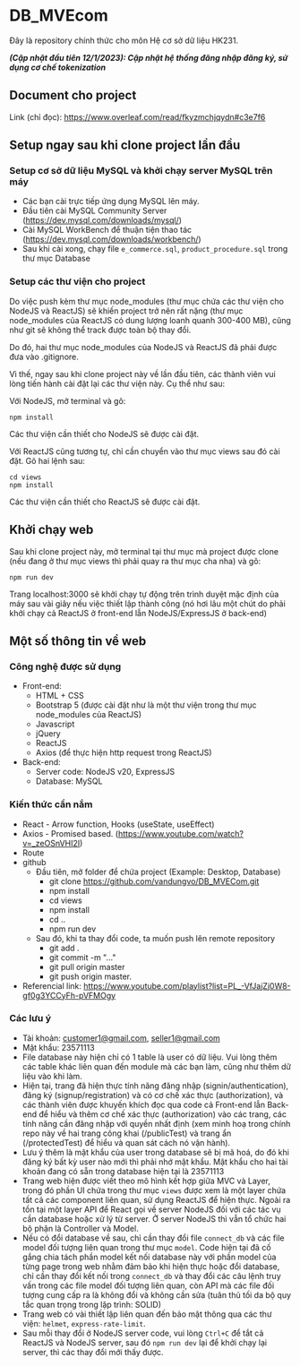 # DB_MVEcom
Đây là repository chính thức cho môn Hệ cơ sở dữ liệu HK231.

***(Cập nhật đầu tiên 12/1/2023): Cập nhật hệ thống đăng nhập đăng ký, sử dụng cơ chế tokenization***

## Document cho project
Link (chỉ đọc): https://www.overleaf.com/read/fkyzmchjqydn#c3e7f6

## Setup ngay sau khi clone project lần đầu
### Setup cơ sở dữ liệu MySQL và khởi chạy server MySQL trên máy
- Các bạn cài trực tiếp ứng dụng MySQL lên máy.
- Đầu tiên cài MySQL Community Server (https://dev.mysql.com/downloads/mysql/)
- Cài MySQL WorkBench để thuận tiện thao tác (https://dev.mysql.com/downloads/workbench/)
- Sau khi cài xong, chạy file `e_commerce.sql`, `product_procedure.sql` trong thư mục Database
### Setup các thư viện cho project
Do việc push kèm thư mục node_modules (thư mục chứa các thư viện cho NodeJS và ReactJS) sẽ khiến project trở nên rất nặng (thư mục node_modules của ReactJS có dung lượng loanh quanh 300-400 MB), cũng như git sẽ không thể track được toàn bộ thay đổi.

Do đó, hai thư mục node_modules của NodeJS và ReactJS đã phải được đưa vào .gitignore.

Vì thế, ngay sau khi clone project này về lần đầu tiên, các thành viên vui lòng tiến hành cài đặt lại các thư viện này. Cụ thể như sau:

Với NodeJS, mở terminal và gõ:
```
npm install
```
Các thư viện cần thiết cho NodeJS sẽ được cài đặt.

Với ReactJS cũng tương tự, chỉ cần chuyển vào thư mục views sau đó cài đặt. Gõ hai lệnh sau:
```
cd views
npm install
```
Các thư viện cần thiết cho ReactJS sẽ được cài đặt.

## Khởi chạy web
Sau khi clone project này, mở terminal tại thư mục mà project được clone (nếu đang ở thư mục views thì phải quay ra thư mục cha nha) và gõ:
```
npm run dev
```
Trang localhost:3000 sẽ khởi chạy tự động trên trình duyệt mặc định của máy sau vài giây nếu việc thiết lập thành công (nó hơi lâu một chút do phải khởi chạy cả ReactJS ở front-end lẫn NodeJS/ExpressJS ở back-end)

## Một số thông tin về web
### Công nghệ được sử dụng
- Front-end:
    - HTML + CSS
    - Bootstrap 5 (được cài đặt như là một thư viện trong thư mục node_modules của ReactJS)
    - Javascript
    - jQuery
    - ReactJS
    - Axios (để thực hiện http request trong ReactJS)
- Back-end:
    - Server code: NodeJS v20, ExpressJS
    - Database: MySQL
### Kiến thức cần nắm
- React - Arrow function, Hooks (useState, useEffect)
- Axios - Promised based. (https://www.youtube.com/watch?v=_zeOSnVHI2I)
- Route
- github
    - Đầu tiên, mở folder để chứa project (Example: Desktop, Database) 
        - git clone https://github.com/vandungvo/DB_MVECom.git 
        - npm install
        - cd views
        - npm install
        - cd ..
        - npm run dev
    - Sau đó, khi ta thay đổi code, ta muốn push lên remote repository
        - git add .
        - git commit -m "..."
        - git pull origin master
        - git push origin master.
- Referencial link: https://www.youtube.com/playlist?list=PL_-VfJajZj0W8-gf0g3YCCyFh-pVFMOgy
### Các lưu ý
- Tài khoản: customer1@gmail.com, seller1@gmail.com
- Mật khẩu: 23571113
- File database này hiện chỉ có 1 table là user có dữ liệu. Vui lòng thêm các table khác liên quan đến module mà các bạn làm, cũng như thêm dữ liệu vào khi làm.
- Hiện tại, trang đã hiện thực tính năng đăng nhập (signin/authentication),  đăng ký (signup/registration) và có cơ chế xác thực (authorization), và các thành viên được khuyến khích đọc qua code cả Front-end lẫn Back-end để hiểu và thêm cơ chế xác thực (authorization) vào các trang, các tính năng cần đăng nhập với quyền nhất định (xem minh hoạ trong chính repo này về hai trang công khai (/publicTest) và trang ẩn (/protectedTest) để hiểu và quan sát cách nó vận hành). 
- Lưu ý thêm là mật khẩu của user trong database sẽ bị mã hoá, do đó khi đăng ký bất kỳ user nào mới thì phải nhớ mật khẩu. Mật khẩu cho hai tài khoản đang có sẵn trong database hiện tại là 23571113
- Trang web hiện được viết theo mô hình kết hợp giữa MVC và Layer, trong đó phần UI chứa trong thư mục `views` được xem là một layer chứa tất cả các component liên quan, sử dụng ReactJS để hiện thực. Ngoài ra tồn tại một layer API để React gọi về server NodeJS đối với các tác vụ cần database hoặc xử lý từ server. Ở server NodeJS thì vẫn tổ chức hai bộ phận là Controller và Model.
- Nếu có đổi database về sau, chỉ cần thay đổi file `connect_db` và các file model đối tượng liên quan trong thư mục `model`. Code hiện tại đã cố gắng chia tách phần model kết nối database này với phần model của từng page trong web nhằm đảm bảo khi hiện thực hoặc đổi database, chỉ cần thay đổi kết nối trong `connect_db` và thay đổi các câu lệnh truy vấn trong các file model đối tượng liên quan, còn API mà các file đối tượng cung cấp ra là không đổi và không cần sửa (tuân thủ tối da bộ quy tắc quan trọng trong lập trình: SOLID)
- Trang web có vài thiết lập liên quan đến bảo mật thông qua các thư viện: `helmet`, `express-rate-limit`.
- Sau mỗi thay đổi ở NodeJS server code, vui lòng `Ctrl+C` để tắt cả ReactJS và NodeJS server, sau đó `npm run dev` lại để khởi chạy lại server, thì các thay đổi mới thấy được.

